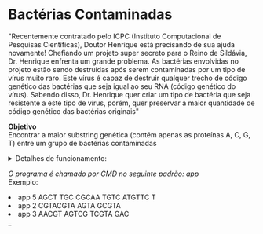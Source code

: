 # Bactérias Contaminadas

"Recentemente contratado pelo ICPC (Instituto Computacional de Pesquisas Científicas), Doutor Henrique
está precisando de sua ajuda novamente! Chefiando um projeto super secreto para o Reino de Sildávia, Dr.
Henrique enfrenta um grande problema. As bactérias envolvidas no projeto estão sendo destruídas após
serem contaminadas por um tipo de vírus muito raro. Este vírus é capaz de destruir qualquer trecho de
código genético das bactérias que seja igual ao seu RNA (código genético do vírus). Sabendo disso, Dr.
Henrique quer criar um tipo de bactéria que seja resistente a este tipo de vírus, porém, quer preservar a
maior quantidade de código genético das bactérias originais"

**Objetivo** <br>
Encontrar a maior substring genética (contém apenas as proteínas A, C, G, T) entre um
grupo de bactérias contaminadas

<details>
<summary>Detalhes de funcionamento:</summary>
<p>Suponhamos que o RNA do vírus é a sequência TCGA. E supomos também que Dr. Henrique possua 3
bactérias de DNA's: </p>
<ul>
  <li>Bactéria 1: GCTTTCGACGAT</li>
  <li>Bactéria 2: GATCGAGCTTCGAA</li>
  <li>Bactéria 3: GGTCTAGCTAAT</li>
</ul>
<p>Após a infecção, o vírus irá procurar o primeiro trecho de código a partir do início do DNA da bactéria que
seja igual ao seu RNA e irá destruí-lo. E irá repetir o processo até que não haja mais código para ser
destruído.</p>
<ul>
  <li>Bactéria 1: GCTT<strong>TCGA</strong>CGAT -> GCT<strong>TCGA</strong>T -> GCTT</li>
  <li>Bactéria 2: GA<strong>TCGA</strong>GCTTCGAA -> GAGCT<strong>TCGA</strong>A -> GAGCTA</li>
  <li>Bactéria 3: GGTCTAGCTAAT</li>
</ul>
  
<p>Agora que todas as bactérias estão infectadas, iremos encontrar a maior substring comum a todas, que
será o DNA da bactéria que Dr. Henrique tanto procura:</p>
<ul>
  <li>Bactéria 1: <strong>GCT</strong>T</li>
  <li>Bactéria 2: GA<strong>GCT</strong>A</li>
  <li>Bactéria 3: GGTCTA<strong>GCT</strong>AAT</li>
</ul>
DNA resultante: GCT
</details>

_O programa é chamado por CMD no seguinte padrão: app <numerodebacterias> <bacterias> <virus>_
<br> Exemplo: <br>

<li>app 5 AGCT TGC CGCAA TGTC ATGTTC T</li>
<li>app 2 CGTACGTA AGTA GCGTA</li>
<li>app 3 AACGT AGTCG TCGTA GAC</li>
_
